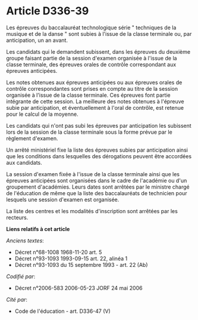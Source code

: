 # Article D336-39

Les épreuves du baccalauréat technologique série " techniques de la musique et de la danse " sont subies à l'issue de la
classe terminale ou, par anticipation, un an avant.

Les candidats qui le demandent subissent, dans les épreuves du deuxième groupe faisant partie de la session d'examen
organisée à l'issue de la classe terminale, des épreuves orales de contrôle correspondant aux épreuves anticipées.

Les notes obtenues aux épreuves anticipées ou aux épreuves orales de contrôle correspondantes sont prises en compte au titre
de la session organisée à l'issue de la classe terminale. Ces épreuves font partie intégrante de cette session. La meilleure
des notes obtenues à l'épreuve subie par anticipation, et éventuellement à l'oral de contrôle, est retenue pour le calcul de
la moyenne.

Les candidats qui n'ont pas subi les épreuves par anticipation les subissent lors de la session de la classe terminale sous
la forme prévue par le règlement d'examen.

Un arrêté ministériel fixe la liste des épreuves subies par anticipation ainsi que les conditions dans lesquelles des
dérogations peuvent être accordées aux candidats.

La session d'examen fixée à l'issue de la classe terminale ainsi que les épreuves anticipées sont organisées dans le cadre de
l'académie ou d'un groupement d'académies. Leurs dates sont arrêtées par le ministre chargé de l'éducation de même que la
liste des baccalauréats de technicien pour lesquels une session d'examen est organisée.

La liste des centres et les modalités d'inscription sont arrêtées par les recteurs.

**Liens relatifs à cet article**

_Anciens textes_:

  - Décret n°68-1008 1968-11-20 art. 5
  - Décret n°93-1093 1993-09-15 art. 22, alinéa 1
  - Décret n°93-1093 du 15 septembre 1993 - art. 22 (Ab)

_Codifié par_:

  - Décret n°2006-583 2006-05-23 JORF 24 mai 2006

_Cité par_:

  - Code de l'éducation - art. D336-47 (V)

